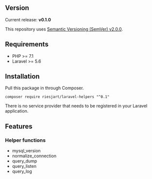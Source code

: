## Version

Current release: **v0.1.0**

This repository uses [Semantic Versioning (SemVer) v2.0.0](http://semver.org/spec/v2.0.0.html).

## Requirements

- PHP >= 7.1
- Laravel >= 5.6

## Installation

Pull this package in through Composer.

```
composer require riesjart/laravel-helpers "^0.1"
```

There is no service provider that needs to be registered in your Laravel application.

## Features

### Helper functions

- mysql_version
- normalize_connection
- query_dump
- query_listen
- query_log
